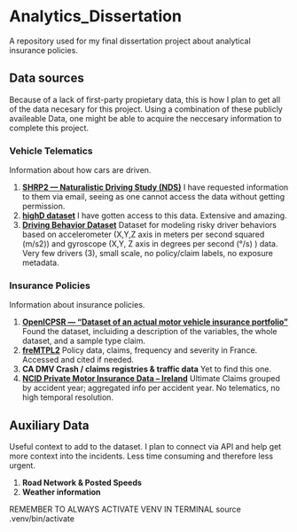 # Analytics_Dissertation
A repository used for my final dissertation project about analytical insurance policies. 

## Data sources
Because of a lack of first-party propietary data, this is how I plan to get all of the data necesary for this project. Using a combination of these publicly availeable Data, one might be able to acquire the neccesary information to complete this project.
### Vehicle Telematics
Information about how cars are driven.
1. [**SHRP2 — Naturalistic Driving Study (NDS)**](https://insight.shrp2nds.us/data/index)
I have requested information to them via email, seeing as one cannot access the data without getting permission.
2. [**highD dataset**](https://levelxdata.com/highd-dataset/)
I have gotten access to this data. Extensive and amazing.
3. [**Driving Behavior Dataset**](https://data.mendeley.com/datasets/jj3tw8kj6h/3)
Dataset for modeling risky driver behaviors based on accelerometer (X,Y,Z axis in meters per second squared (m/s2)) and gyroscope (X,Y, Z axis in degrees per second (°/s) ) data. Very few drivers (3), small scale, no policy/claim labels, no exposure metadata.
### Insurance Policies
Information about insurance policies.
1. [**OpenICPSR — “Dataset of an actual motor vehicle insurance portfolio”**](data/insurance/openICPSR/)
Found the dataset, incluiding a description of the variables, the whole dataset, and a sample type claim.
1. [**freMTPL2**](data/insurance/freMTPL2/)
Policy data, claims, frequency and severity in France. Accessed and cited if needed.
1. **CA DMV Crash / claims registries & traffic data**
Yet to find this one.
2. [**NCID Private Motor Insurance Data – Ireland**](https://data.gov.ie/en_GB/dataset/ncid-part-2-claims-ultimate-claims)
Ultimate Claims grouped by accident year; aggregated info per accident year. No telematics, no high temporal resolution.
## Auxiliary Data
Useful context to add to the dataset. I plan to connect via API and help get more context into the incidents. Less time consuming and therefore less urgent.
1. **Road Network & Posted Speeds**
2. **Weather information**

REMEMBER TO ALWAYS ACTIVATE VENV IN TERMINAL
source .venv/bin/activate
